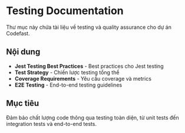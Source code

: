 # Testing Documentation

Thư mục này chứa tài liệu về testing và quality assurance cho dự án Codefast.

## Nội dung

- **Jest Testing Best Practices** - Best practices cho Jest testing
- **Test Strategy** - Chiến lược testing tổng thể
- **Coverage Requirements** - Yêu cầu coverage và metrics
- **E2E Testing** - End-to-end testing guidelines

## Mục tiêu

Đảm bảo chất lượng code thông qua testing toàn diện, từ unit tests đến integration tests và end-to-end tests.
